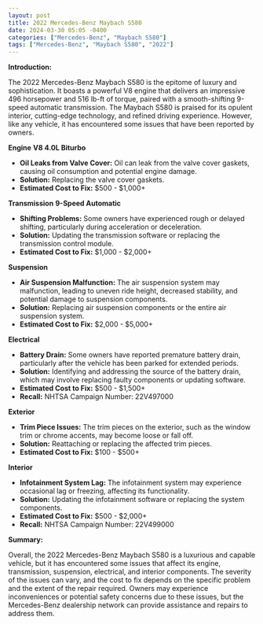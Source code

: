 ```yaml
---
layout: post
title: 2022 Mercedes-Benz Maybach S580
date: 2024-03-30 05:05 -0400
categories: ["Mercedes-Benz", "Maybach S580"]
tags: ["Mercedes-Benz", "Maybach S580", "2022"]
---
```

**Introduction:**

The 2022 Mercedes-Benz Maybach S580 is the epitome of luxury and sophistication. It boasts a powerful V8 engine that delivers an impressive 496 horsepower and 516 lb-ft of torque, paired with a smooth-shifting 9-speed automatic transmission. The Maybach S580 is praised for its opulent interior, cutting-edge technology, and refined driving experience. However, like any vehicle, it has encountered some issues that have been reported by owners.

**Engine**
**V8 4.0L Biturbo**

* **Oil Leaks from Valve Cover:** Oil can leak from the valve cover gaskets, causing oil consumption and potential engine damage.
* **Solution:** Replacing the valve cover gaskets.
* **Estimated Cost to Fix:** $500 - $1,000+

**Transmission**
**9-Speed Automatic**

* **Shifting Problems:** Some owners have experienced rough or delayed shifting, particularly during acceleration or deceleration.
* **Solution:** Updating the transmission software or replacing the transmission control module.
* **Estimated Cost to Fix:** $1,000 - $2,000+

**Suspension**
* **Air Suspension Malfunction:** The air suspension system may malfunction, leading to uneven ride height, decreased stability, and potential damage to suspension components.
* **Solution:** Replacing air suspension components or the entire air suspension system.
* **Estimated Cost to Fix:** $2,000 - $5,000+

**Electrical**
* **Battery Drain:** Some owners have reported premature battery drain, particularly after the vehicle has been parked for extended periods.
* **Solution:** Identifying and addressing the source of the battery drain, which may involve replacing faulty components or updating software.
* **Estimated Cost to Fix:** $500 - $1,500+
* **Recall:** NHTSA Campaign Number: 22V497000

**Exterior**
* **Trim Piece Issues:** The trim pieces on the exterior, such as the window trim or chrome accents, may become loose or fall off.
* **Solution:** Reattaching or replacing the affected trim pieces.
* **Estimated Cost to Fix:** $100 - $500+

**Interior**
* **Infotainment System Lag:** The infotainment system may experience occasional lag or freezing, affecting its functionality.
* **Solution:** Updating the infotainment software or replacing the system components.
* **Estimated Cost to Fix:** $500 - $2,000+
* **Recall:** NHTSA Campaign Number: 22V499000

**Summary:**

Overall, the 2022 Mercedes-Benz Maybach S580 is a luxurious and capable vehicle, but it has encountered some issues that affect its engine, transmission, suspension, electrical, and interior components. The severity of the issues can vary, and the cost to fix depends on the specific problem and the extent of the repair required. Owners may experience inconveniences or potential safety concerns due to these issues, but the Mercedes-Benz dealership network can provide assistance and repairs to address them.
